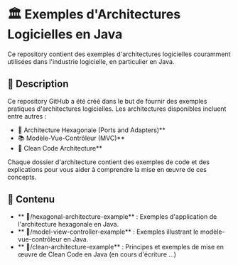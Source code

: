 # 🏛️ Exemples d'Architectures Logicielles en Java

Ce repository contient des exemples d'architectures logicielles couramment utilisées dans l'industrie logicielle, en particulier en Java.

## 📜 Description

Ce repository GitHub a été créé dans le but de fournir des exemples pratiques d'architectures logicielles. Les architectures disponibles incluent entre autres :

- 🔷 Architecture Hexagonale (Ports and Adapters)**
- 📚 Modèle-Vue-Contrôleur (MVC)**
- 🧼 Clean Code Architecture**

Chaque dossier d'architecture contient des exemples de code et des explications pour vous aider à comprendre la mise en œuvre de ces concepts.

## 📂 Contenu

- ** 📁/hexagonal-architecture-example** : Exemples d'application de l'architecture hexagonale en Java.
- ** 📁/model-view-controller-example** : Exemples illustrant le modèle-vue-contrôleur en Java.
- ** 📁/clean-architecture-example** : Principes et exemples de mise en œuvre de Clean Code en Java (en cours d'écriture ...)




